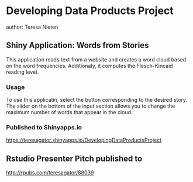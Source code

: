# Developing Data Products Project
author: Teresa Nieten

## Shiny Application: Words from Stories
This application reads text from a website and creates a word cloud based on the word frequencies.  Additionaly, it computes the Flesch-Kincaid reading level.

### Usage
To use this applicatin, select the button corresponding to the desired story.  The slider on the bottom of the input section allows you to change the maximum number of words that appear in the cloud.  

### Published to Shinyapps.io
https://teresagator.shinyapps.io/DevelopingDataProductsProject

## Rstudio Presenter Pitch published to
http://rpubs.com/teresagator/88039

